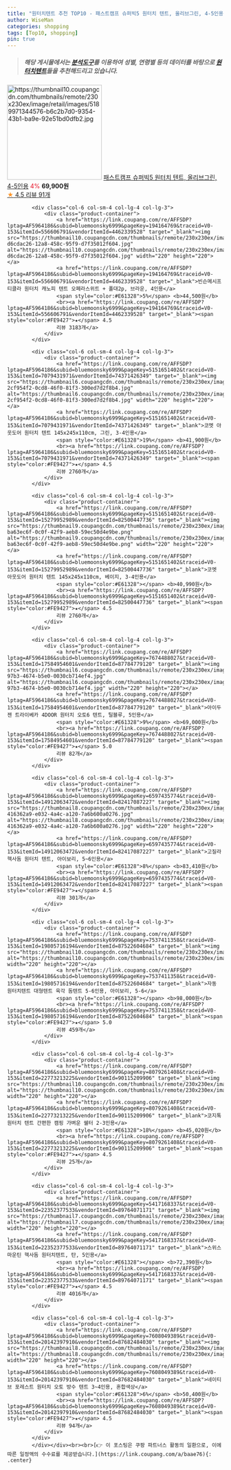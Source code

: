 ```yaml
---
title: "원터치텐트 추천 TOP10 - 패스트캠프 슈퍼빅5 원터치 텐트, 올리브그린, 4-5인용"
author: WiseMan
categories: shopping
tags: [Top10, shopping]
pin: true
---
```


> ##### 해당 게시물에서는 [**분석도구**](https://itemscout.io/)를 이용하여 **성별**, **연령별** 등의 데이터를 바탕으로 [**원터치텐트**](https://link.coupang.com/a/baae76)들을 추천해드리고 있습니다.
<div class="container"><div class="row">
            <div class="col-6 col-sm-4 col-lg-4 col-lg-3">
                <div class="product-container">
                    <a href="https://link.coupang.com/re/AFFSDP?lptag=AF5964186&subid=bluemoonsky6999&pageKey=27868380&traceid=V0-153&itemId=107614864&vendorItemId=3207420605" target="_blank"><img src="https://thumbnail10.coupangcdn.com/thumbnails/remote/230x230ex/image/retail/images/5189971344576-b6c2b7d0-9354-43b1-ba9e-92e51bd0dfb2.jpg" alt="https://thumbnail10.coupangcdn.com/thumbnails/remote/230x230ex/image/retail/images/5189971344576-b6c2b7d0-9354-43b1-ba9e-92e51bd0dfb2.jpg" width="220" height="220"></a>
                    <a href="https://link.coupang.com/re/AFFSDP?lptag=AF5964186&subid=bluemoonsky6999&pageKey=27868380&traceid=V0-153&itemId=107614864&vendorItemId=3207420605" target="_blank">패스트캠프 슈퍼빅5 원터치 텐트, 올리브그린, 4-5인용</a>
                    <span style="color:#E61328">4%</span> <b>69,900원</b>
                    <br><a href="https://link.coupang.com/re/AFFSDP?lptag=AF5964186&subid=bluemoonsky6999&pageKey=27868380&traceid=V0-153&itemId=107614864&vendorItemId=3207420605" target="_blank"><span style="color:#FE9427">★</span> 4.5
                    리뷰 91개</a>
                </div>
            </div>
            
            <div class="col-6 col-sm-4 col-lg-4 col-lg-3">
                <div class="product-container">
                    <a href="https://link.coupang.com/re/AFFSDP?lptag=AF5964186&subid=bluemoonsky6999&pageKey=194164769&traceid=V0-153&itemId=556606791&vendorItemId=4462339528" target="_blank"><img src="https://thumbnail10.coupangcdn.com/thumbnails/remote/230x230ex/image/retail/images/6225419337104341-d6cdac26-12a8-458c-95f9-d7f35012f604.jpg" alt="https://thumbnail10.coupangcdn.com/thumbnails/remote/230x230ex/image/retail/images/6225419337104341-d6cdac26-12a8-458c-95f9-d7f35012f604.jpg" width="220" height="220"></a>
                    <a href="https://link.coupang.com/re/AFFSDP?lptag=AF5964186&subid=bluemoonsky6999&pageKey=194164769&traceid=V0-153&itemId=556606791&vendorItemId=4462339528" target="_blank">빈슨메시프 티클라 원터치 캐노피 텐트 오페라스위트 + 폴대2p, 브라운, 4인용</a>
                    <span style="color:#E61328">5%</span> <b>44,500원</b>
                    <br><a href="https://link.coupang.com/re/AFFSDP?lptag=AF5964186&subid=bluemoonsky6999&pageKey=194164769&traceid=V0-153&itemId=556606791&vendorItemId=4462339528" target="_blank"><span style="color:#FE9427">★</span> 4.5
                    리뷰 3183개</a>
                </div>
            </div>
            
            <div class="col-6 col-sm-4 col-lg-4 col-lg-3">
                <div class="product-container">
                    <a href="https://link.coupang.com/re/AFFSDP?lptag=AF5964186&subid=bluemoonsky6999&pageKey=5151651402&traceid=V0-153&itemId=7079431971&vendorItemId=74371426349" target="_blank"><img src="https://thumbnail6.coupangcdn.com/thumbnails/remote/230x230ex/image/retail/images/401151924872715-2cf954f2-0cd8-46f0-81f3-300ed7d2f8b4.jpg" alt="https://thumbnail6.coupangcdn.com/thumbnails/remote/230x230ex/image/retail/images/401151924872715-2cf954f2-0cd8-46f0-81f3-300ed7d2f8b4.jpg" width="220" height="220"></a>
                    <a href="https://link.coupang.com/re/AFFSDP?lptag=AF5964186&subid=bluemoonsky6999&pageKey=5151651402&traceid=V0-153&itemId=7079431971&vendorItemId=74371426349" target="_blank">코멧 아웃도어 원터치 텐트 145x245x110cm, 그린, 3-4인용</a>
                    <span style="color:#E61328">19%</span> <b>41,900원</b>
                    <br><a href="https://link.coupang.com/re/AFFSDP?lptag=AF5964186&subid=bluemoonsky6999&pageKey=5151651402&traceid=V0-153&itemId=7079431971&vendorItemId=74371426349" target="_blank"><span style="color:#FE9427">★</span> 4.5
                    리뷰 2760개</a>
                </div>
            </div>
            
            <div class="col-6 col-sm-4 col-lg-4 col-lg-3">
                <div class="product-container">
                    <a href="https://link.coupang.com/re/AFFSDP?lptag=AF5964186&subid=bluemoonsky6999&pageKey=5151651402&traceid=V0-153&itemId=15279952989&vendorItemId=82500447736" target="_blank"><img src="https://thumbnail9.coupangcdn.com/thumbnails/remote/230x230ex/image/retail/images/2961017987742450-ba63ec6f-0c0f-42f9-aeb8-59ec50d4e9be.png" alt="https://thumbnail9.coupangcdn.com/thumbnails/remote/230x230ex/image/retail/images/2961017987742450-ba63ec6f-0c0f-42f9-aeb8-59ec50d4e9be.png" width="220" height="220"></a>
                    <a href="https://link.coupang.com/re/AFFSDP?lptag=AF5964186&subid=bluemoonsky6999&pageKey=5151651402&traceid=V0-153&itemId=15279952989&vendorItemId=82500447736" target="_blank">코멧 아웃도어 원터치 텐트 145x245x110cm, 베이지, 3-4인용</a>
                    <span style="color:#E61328"></span> <b>40,990원</b>
                    <br><a href="https://link.coupang.com/re/AFFSDP?lptag=AF5964186&subid=bluemoonsky6999&pageKey=5151651402&traceid=V0-153&itemId=15279952989&vendorItemId=82500447736" target="_blank"><span style="color:#FE9427">★</span> 4.5
                    리뷰 2760개</a>
                </div>
            </div>
            
            <div class="col-6 col-sm-4 col-lg-4 col-lg-3">
                <div class="product-container">
                    <a href="https://link.coupang.com/re/AFFSDP?lptag=AF5964186&subid=bluemoonsky6999&pageKey=7674488027&traceid=V0-153&itemId=17584954601&vendorItemId=87784779120" target="_blank"><img src="https://thumbnail6.coupangcdn.com/thumbnails/remote/230x230ex/image/retail/images/2023/11/15/18/1/961720fb-97b3-4674-b5e0-0030cb714ef4.jpg" alt="https://thumbnail6.coupangcdn.com/thumbnails/remote/230x230ex/image/retail/images/2023/11/15/18/1/961720fb-97b3-4674-b5e0-0030cb714ef4.jpg" width="220" height="220"></a>
                    <a href="https://link.coupang.com/re/AFFSDP?lptag=AF5964186&subid=bluemoonsky6999&pageKey=7674488027&traceid=V0-153&itemId=17584954601&vendorItemId=87784779120" target="_blank">아이두젠 트라이베카 4DOOR 원터치 오토6 텐트, 틸블루, 5인용</a>
                    <span style="color:#E61328">9%</span> <b>69,000원</b>
                    <br><a href="https://link.coupang.com/re/AFFSDP?lptag=AF5964186&subid=bluemoonsky6999&pageKey=7674488027&traceid=V0-153&itemId=17584954601&vendorItemId=87784779120" target="_blank"><span style="color:#FE9427">★</span> 5.0
                    리뷰 82개</a>
                </div>
            </div>
            
            <div class="col-6 col-sm-4 col-lg-4 col-lg-3">
                <div class="product-container">
                    <a href="https://link.coupang.com/re/AFFSDP?lptag=AF5964186&subid=bluemoonsky6999&pageKey=6597435774&traceid=V0-153&itemId=14912063472&vendorItemId=82417087227" target="_blank"><img src="https://thumbnail8.coupangcdn.com/thumbnails/remote/230x230ex/image/retail/images/1575288117700611-416362a9-e032-4a4c-a120-7a6b600a0276.jpg" alt="https://thumbnail8.coupangcdn.com/thumbnails/remote/230x230ex/image/retail/images/1575288117700611-416362a9-e032-4a4c-a120-7a6b600a0276.jpg" width="220" height="220"></a>
                    <a href="https://link.coupang.com/re/AFFSDP?lptag=AF5964186&subid=bluemoonsky6999&pageKey=6597435774&traceid=V0-153&itemId=14912063472&vendorItemId=82417087227" target="_blank">고질라 헥사돔 원터치 텐트, 아이보리, 5~6인용</a>
                    <span style="color:#E61328">8%</span> <b>83,410원</b>
                    <br><a href="https://link.coupang.com/re/AFFSDP?lptag=AF5964186&subid=bluemoonsky6999&pageKey=6597435774&traceid=V0-153&itemId=14912063472&vendorItemId=82417087227" target="_blank"><span style="color:#FE9427">★</span> 4.5
                    리뷰 301개</a>
                </div>
            </div>
            
            <div class="col-6 col-sm-4 col-lg-4 col-lg-3">
                <div class="product-container">
                    <a href="https://link.coupang.com/re/AFFSDP?lptag=AF5964186&subid=bluemoonsky6999&pageKey=7537411358&traceid=V0-153&itemId=19805716194&vendorItemId=87522604684" target="_blank"><img src="https://thumbnail10.coupangcdn.com/thumbnails/remote/230x230ex/image/vendor_inventory/99aa/13d49472b5a696c39d598cebd1b1ada886243f4c5191d3f62caf85700f48.jpg" alt="https://thumbnail10.coupangcdn.com/thumbnails/remote/230x230ex/image/vendor_inventory/99aa/13d49472b5a696c39d598cebd1b1ada886243f4c5191d3f62caf85700f48.jpg" width="220" height="220"></a>
                    <a href="https://link.coupang.com/re/AFFSDP?lptag=AF5964186&subid=bluemoonsky6999&pageKey=7537411358&traceid=V0-153&itemId=19805716194&vendorItemId=87522604684" target="_blank">자동 원터치텐트 대형텐트 육각 돔텐트 5-6인용, 아이보리, 5-6</a>
                    <span style="color:#E61328"></span> <b>98,000원</b>
                    <br><a href="https://link.coupang.com/re/AFFSDP?lptag=AF5964186&subid=bluemoonsky6999&pageKey=7537411358&traceid=V0-153&itemId=19805716194&vendorItemId=87522604684" target="_blank"><span style="color:#FE9427">★</span> 5.0
                    리뷰 459개</a>
                </div>
            </div>
            
            <div class="col-6 col-sm-4 col-lg-4 col-lg-3">
                <div class="product-container">
                    <a href="https://link.coupang.com/re/AFFSDP?lptag=AF5964186&subid=bluemoonsky6999&pageKey=8079261408&traceid=V0-153&itemId=22773213225&vendorItemId=90115209906" target="_blank"><img src="https://thumbnail10.coupangcdn.com/thumbnails/remote/230x230ex/image/vendor_inventory/388f/67dffc6e43a1aef58a49b126d3f0a740c39b268c0ac98c2b9e173ca5be21.jpg" alt="https://thumbnail10.coupangcdn.com/thumbnails/remote/230x230ex/image/vendor_inventory/388f/67dffc6e43a1aef58a49b126d3f0a740c39b268c0ac98c2b9e173ca5be21.jpg" width="220" height="220"></a>
                    <a href="https://link.coupang.com/re/AFFSDP?lptag=AF5964186&subid=bluemoonsky6999&pageKey=8079261408&traceid=V0-153&itemId=22773213225&vendorItemId=90115209906" target="_blank">코지톡 원터치 텐트 간편한 캠핑 가벼운 쉘터 2-3인용</a>
                    <span style="color:#E61328">18%</span> <b>45,020원</b>
                    <br><a href="https://link.coupang.com/re/AFFSDP?lptag=AF5964186&subid=bluemoonsky6999&pageKey=8079261408&traceid=V0-153&itemId=22773213225&vendorItemId=90115209906" target="_blank"><span style="color:#FE9427">★</span> 4.5
                    리뷰 25개</a>
                </div>
            </div>
            
            <div class="col-6 col-sm-4 col-lg-4 col-lg-3">
                <div class="product-container">
                    <a href="https://link.coupang.com/re/AFFSDP?lptag=AF5964186&subid=bluemoonsky6999&pageKey=5417168337&traceid=V0-153&itemId=22352377533&vendorItemId=89764071171" target="_blank"><img src="https://thumbnail7.coupangcdn.com/thumbnails/remote/230x230ex/image/rs_quotation_api/zegskmnt/b9972526ada94cc48b4c27a37d314019.jpg" alt="https://thumbnail7.coupangcdn.com/thumbnails/remote/230x230ex/image/rs_quotation_api/zegskmnt/b9972526ada94cc48b4c27a37d314019.jpg" width="220" height="220"></a>
                    <a href="https://link.coupang.com/re/AFFSDP?lptag=AF5964186&subid=bluemoonsky6999&pageKey=5417168337&traceid=V0-153&itemId=22352377533&vendorItemId=89764071171" target="_blank">스위스마운틴 헥사돔 원터치텐트, 탄, 5인용</a>
                    <span style="color:#E61328"></span> <b>72,390원</b>
                    <br><a href="https://link.coupang.com/re/AFFSDP?lptag=AF5964186&subid=bluemoonsky6999&pageKey=5417168337&traceid=V0-153&itemId=22352377533&vendorItemId=89764071171" target="_blank"><span style="color:#FE9427">★</span> 4.5
                    리뷰 4016개</a>
                </div>
            </div>
            
            <div class="col-6 col-sm-4 col-lg-4 col-lg-3">
                <div class="product-container">
                    <a href="https://link.coupang.com/re/AFFSDP?lptag=AF5964186&subid=bluemoonsky6999&pageKey=7608049389&traceid=V0-153&itemId=20142397910&vendorItemId=87682484030" target="_blank"><img src="https://thumbnail8.coupangcdn.com/thumbnails/remote/230x230ex/image/vendor_inventory/e3f0/9d3ffe85bfa5435b6ae1e29587a01529abed39b6ee509c3598306a0d0258.jpg" alt="https://thumbnail8.coupangcdn.com/thumbnails/remote/230x230ex/image/vendor_inventory/e3f0/9d3ffe85bfa5435b6ae1e29587a01529abed39b6ee509c3598306a0d0258.jpg" width="220" height="220"></a>
                    <a href="https://link.coupang.com/re/AFFSDP?lptag=AF5964186&subid=bluemoonsky6999&pageKey=7608049389&traceid=V0-153&itemId=20142397910&vendorItemId=87682484030" target="_blank">네이티브 포레스트 원터치 오토 방수 텐트 3~4인용, 혼합색상</a>
                    <span style="color:#E61328">6%</span> <b>50,400원</b>
                    <br><a href="https://link.coupang.com/re/AFFSDP?lptag=AF5964186&subid=bluemoonsky6999&pageKey=7608049389&traceid=V0-153&itemId=20142397910&vendorItemId=87682484030" target="_blank"><span style="color:#FE9427">★</span> 4.5
                    리뷰 94개</a>
                </div>
            </div>
            </div></div><br><br>[👉 이 포스팅은 쿠팡 파트너스 활동의 일환으로, 이에 따른 일정액의 수수료를 제공받습니다.](https://link.coupang.com/a/baae76){: .center}